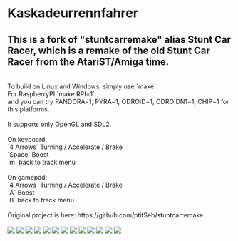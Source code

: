 # Kaskadeurrennfahrer

## This is a fork of "stuntcarremake" alias Stunt Car Racer, which is a remake of the old Stunt Car Racer from the AtariST/Amiga time.<br>
<br>
To build on Linux and Windows, simply use `make`.<br>
For RaspberryPI `make RPI=1`<br>
and you can try PANDORA=1, PYRA=1, ODROID=1, ODROIDN1=1, CHIP=1 for this platforms.<br>
<br>
It supports only OpenGL and SDL2.<br>
<br>
On keyboard:<br>
 `4 Arrows` Turning / Accelerate / Brake<br>
 `Space`    Boost<br>
 `m`        back to track menu<br>
<br>
On gamepad:<br>
 `4 Arrows` Turning / Accelerate / Brake<br>
 `A`        Boost<br>
 `B`        back to track menu<br>
<br>
Original project is here: https://github.com/ptitSeb/stuntcarremake<br>
<br>
<img src="./Bildschirmfotos/1.png"/>
<img src="./Bildschirmfotos/2.png"/>
<img src="./Bildschirmfotos/3.png"/>
<img src="./Bildschirmfotos/4.png"/>
<img src="./Bildschirmfotos/5.png"/>
<img src="./Bildschirmfotos/6.png"/>
<img src="./Bildschirmfotos/7.png"/>
<img src="./Bildschirmfotos/8.png"/>
<img src="./Bildschirmfotos/9.png"/>
<img src="./Bildschirmfotos/10.png"/>
<img src="./Bildschirmfotos/11.png"/>
<img src="./Bildschirmfotos/12.png"/>
<img src="./Bildschirmfotos/13.png"/><br>
<br>

